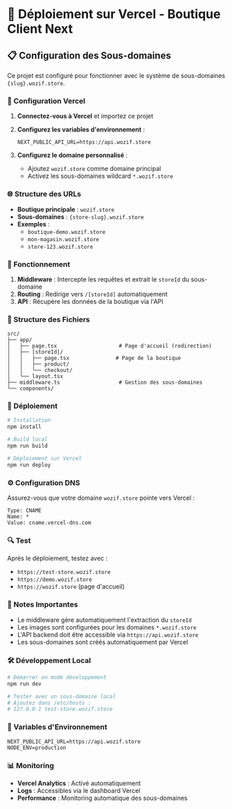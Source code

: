 # 🚀 Déploiement sur Vercel - Boutique Client Next

## 📋 Configuration des Sous-domaines

Ce projet est configuré pour fonctionner avec le système de sous-domaines `{slug}.wozif.store`.

### 🔧 Configuration Vercel

1. **Connectez-vous à Vercel** et importez ce projet
2. **Configurez les variables d'environnement** :
   ```
   NEXT_PUBLIC_API_URL=https://api.wozif.store
   ```

3. **Configurez le domaine personnalisé** :
   - Ajoutez `wozif.store` comme domaine principal
   - Activez les sous-domaines wildcard `*.wozif.store`

### 🌐 Structure des URLs

- **Boutique principale** : `wozif.store`
- **Sous-domaines** : `{store-slug}.wozif.store`
- **Exemples** :
  - `boutique-demo.wozif.store`
  - `mon-magasin.wozif.store`
  - `store-123.wozif.store`

### 🔄 Fonctionnement

1. **Middleware** : Intercepte les requêtes et extrait le `storeId` du sous-domaine
2. **Routing** : Redirige vers `/[storeId]` automatiquement
3. **API** : Récupère les données de la boutique via l'API

### 📁 Structure des Fichiers

```
src/
├── app/
│   ├── page.tsx                    # Page d'accueil (redirection)
│   ├── [storeId]/
│   │   ├── page.tsx               # Page de la boutique
│   │   ├── product/
│   │   └── checkout/
│   └── layout.tsx
├── middleware.ts                   # Gestion des sous-domaines
└── components/
```

### 🚀 Déploiement

```bash
# Installation
npm install

# Build local
npm run build

# Déploiement sur Vercel
npm run deploy
```

### ⚙️ Configuration DNS

Assurez-vous que votre domaine `wozif.store` pointe vers Vercel :

```
Type: CNAME
Name: *
Value: cname.vercel-dns.com
```

### 🔍 Test

Après le déploiement, testez avec :
- `https://test-store.wozif.store`
- `https://demo.wozif.store`
- `https://wozif.store` (page d'accueil)

### 📝 Notes Importantes

- Le middleware gère automatiquement l'extraction du `storeId`
- Les images sont configurées pour les domaines `*.wozif.store`
- L'API backend doit être accessible via `https://api.wozif.store`
- Les sous-domaines sont créés automatiquement par Vercel

### 🛠️ Développement Local

```bash
# Démarrer en mode développement
npm run dev

# Tester avec un sous-domaine local
# Ajoutez dans /etc/hosts :
# 127.0.0.1 test-store.wozif.store
```

### 🔧 Variables d'Environnement

```env
NEXT_PUBLIC_API_URL=https://api.wozif.store
NODE_ENV=production
```

### 📊 Monitoring

- **Vercel Analytics** : Activé automatiquement
- **Logs** : Accessibles via le dashboard Vercel
- **Performance** : Monitoring automatique des sous-domaines
